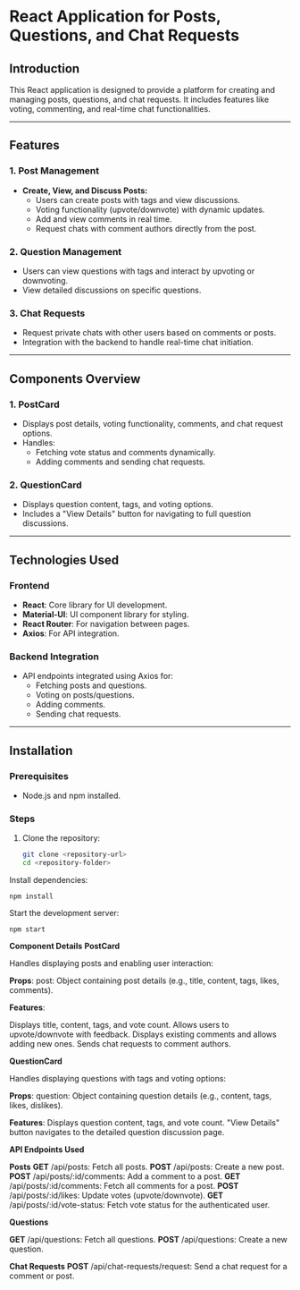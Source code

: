 # React Application for Posts, Questions, and Chat Requests

## Introduction

This React application is designed to provide a platform for creating and managing posts, questions, and chat requests. It includes features like voting, commenting, and real-time chat functionalities.

---

## Features

### 1. **Post Management**
- **Create, View, and Discuss Posts:**
  - Users can create posts with tags and view discussions.
  - Voting functionality (upvote/downvote) with dynamic updates.
  - Add and view comments in real time.
  - Request chats with comment authors directly from the post.

### 2. **Question Management**
- Users can view questions with tags and interact by upvoting or downvoting.
- View detailed discussions on specific questions.

### 3. **Chat Requests**
- Request private chats with other users based on comments or posts.
- Integration with the backend to handle real-time chat initiation.

---

## Components Overview

### 1. **PostCard**
- Displays post details, voting functionality, comments, and chat request options.
- Handles:
  - Fetching vote status and comments dynamically.
  - Adding comments and sending chat requests.

### 2. **QuestionCard**
- Displays question content, tags, and voting options.
- Includes a "View Details" button for navigating to full question discussions.

---

## Technologies Used

### Frontend
- **React**: Core library for UI development.
- **Material-UI**: UI component library for styling.
- **React Router**: For navigation between pages.
- **Axios**: For API integration.

### Backend Integration
- API endpoints integrated using Axios for:
  - Fetching posts and questions.
  - Voting on posts/questions.
  - Adding comments.
  - Sending chat requests.

---

## Installation

### Prerequisites
- Node.js and npm installed.

### Steps
1. Clone the repository:
   ```bash
   git clone <repository-url>
   cd <repository-folder>
Install dependencies:

```
npm install
```

Start the development server:

```
npm start
```
**Component Details**
**PostCard**

Handles displaying posts and enabling user interaction:

**Props**:
post: Object containing post details (e.g., title, content, tags, likes, comments).

**Features**:

Displays title, content, tags, and vote count.
Allows users to upvote/downvote with feedback.
Displays existing comments and allows adding new ones.
Sends chat requests to comment authors.

**QuestionCard**

Handles displaying questions with tags and voting options:

**Props**:
question: Object containing question details (e.g., content, tags, likes, dislikes).

**Features**:
Displays question content, tags, and vote count.
"View Details" button navigates to the detailed question discussion page.

**API Endpoints Used**

**Posts**
**GET** /api/posts: Fetch all posts.
**POST** /api/posts: Create a new post.
**POST** /api/posts/:id/comments: Add a comment to a post.
**GET** /api/posts/:id/comments: Fetch all comments for a post.
**POST** /api/posts/:id/likes: Update votes (upvote/downvote).
**GET** /api/posts/:id/vote-status: Fetch vote status for the authenticated user.

**Questions**

**GET** /api/questions: Fetch all questions.
**POST** /api/questions: Create a new question.

**Chat Requests**
**POST** /api/chat-requests/request: Send a chat request for a comment or post.
